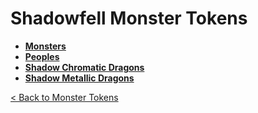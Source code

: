 # Shadowfell Monster Tokens
- **[Monsters](https://github.com/acodcha/DnD5eCompanion/tree/main/tokens/monsters/shadowfell/monsters)**
- **[Peoples](https://github.com/acodcha/DnD5eCompanion/tree/main/tokens/monsters/shadowfell/peoples)**
- **[Shadow Chromatic Dragons](https://github.com/acodcha/DnD5eCompanion/tree/main/tokens/monsters/shadowfell/dragons_shadow_chromatic)**
- **[Shadow Metallic Dragons](https://github.com/acodcha/DnD5eCompanion/tree/main/tokens/monsters/shadowfell/dragons_shadow_metallic)**

[< Back to Monster Tokens](../README.md#monster-tokens)
